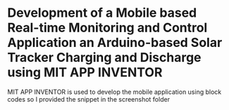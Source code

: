# Development of a Mobile based Real-time Monitoring and Control Application an Arduino-based Solar Tracker Charging and Discharge using MIT APP INVENTOR

MIT APP INVENTOR is used to develop the mobile application using block codes so I provided the snippet in the screenshot folder
